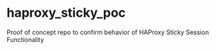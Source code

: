 # haproxy_sticky_poc
Proof of concept repo to confirm behavior of HAProxy Sticky Session Functionality
